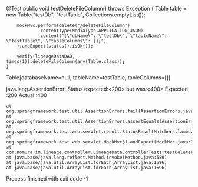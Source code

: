  @Test
    public void testDeleteFileColumn() throws Exception {
        Table table = new Table("testDb", "testTable", Collections.emptyList());

        mockMvc.perform(delete("/deleteFileColumn")
                .contentType(MediaType.APPLICATION_JSON)
                .content("{\"dbName\": \"testDb\", \"tableName\": \"testTable\", \"tableColumns\": []}")
        ).andExpect(status().isOk());

        verify(lineageDataDAO, times(1)).deleteFileColumn(any(Table.class));
    }

Table[databaseName=null, tableName=testTable, tableColumns=[]]

java.lang.AssertionError: Status expected:<200> but was:<400>
Expected :200
Actual   :400
<Click to see difference>


	at org.springframework.test.util.AssertionErrors.fail(AssertionErrors.java:59)
	at org.springframework.test.util.AssertionErrors.assertEquals(AssertionErrors.java:122)
	at org.springframework.test.web.servlet.result.StatusResultMatchers.lambda$matcher$9(StatusResultMatchers.java:637)
	at org.springframework.test.web.servlet.MockMvc$1.andExpect(MockMvc.java:214)
	at com.nomura.im.lineage.controller.LineageDataControllerTests.testDeleteFileColumn(LineageDataControllerTests.java:108)
	at java.base/java.lang.reflect.Method.invoke(Method.java:580)
	at java.base/java.util.ArrayList.forEach(ArrayList.java:1596)
	at java.base/java.util.ArrayList.forEach(ArrayList.java:1596)


Process finished with exit code -1
